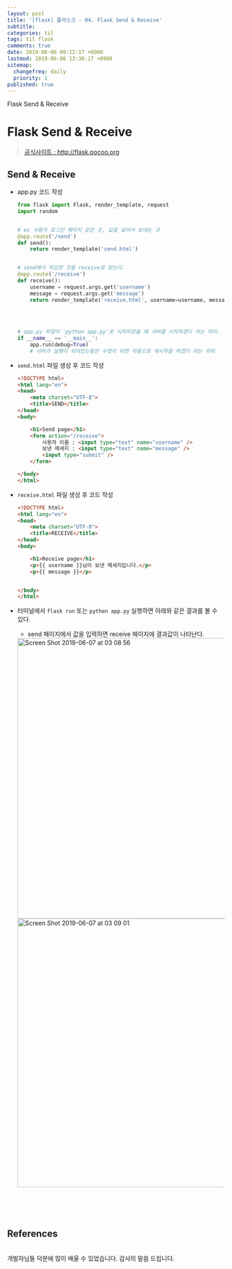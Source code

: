 ```yaml
---
layout: post
title: '[flask] 플라스크 - 04. Flask Send & Receive'
subtitle: 
categories: til
tags: til flask
comments: true
date: 2019-06-06 00:12:17 +0900
lastmod: 2019-06-06 13:30:17 +0900
sitemap:
  changefreq: daily
  priority: 1
published: true
---
```


Flask Send & Receive<br />

# Flask Send & Receive
> [공식사이트 : http://flask.pocoo.org ](http://flask.pocoo.org) 



## Send & Receive

- app.py 코드 작성

  ```python
  from flask import Flask, render_template, request
  import random
  
  
  # ex 사용자 로그인 페이지 같은 곳, 값을 넣어서 보내는 곳
  @app.route('/send')
  def send():
      return render_template('send.html')
  
  
  # send에서 작성한 것을 receive로 받는다.
  @app.route('/receive')
  def receive():
      username = request.args.get('username')
      message = request.args.get('message')
      return render_template('receive.html', username=username, message=message)  
  
    
    
    
  # app.py 파일이 'python app.py'로 시작되었을 때 서버를 시작하겠다 라는 의미.
  if __name__ == '__main__':
      app.run(debug=True)
      # 서버가 실행이 되어있는동안 수정이 되면 자동으로 재시작을 하겠다 라는 의미
  ```

- ``send.html``  파일 생성 후 코드 작성

  ```html
  <!DOCTYPE html>
  <html lang="en">
  <head>
      <meta charset="UTF-8">
      <title>SEND</title>
  </head>
  <body>
  
      <h1>Send page</h1>
      <form action="/receive">
          사용자 이름 : <input type="text" name="username" />
          보낸 메세지 : <input type="text" name="message" />
          <input type="submit" />
      </form>
  
  </body>
  </html>
  ```

- ``receive.html``  파일 생성 후 코드 작성

  ```html
  <!DOCTYPE html>
  <html lang="en">
  <head>
      <meta charset="UTF-8">
      <title>RECEIVE</title>
  </head>
  <body>
  
      <h1>Receive page</h1>
      <p>{{ username }}님이 보낸 메세지입니다.</p>
      <p>{{ message }}</p>
  
  
  </body>
  </html>
  ```

- 터미널에서  ``flask run`` 또는 ``python app.py`` 실행하면 아래와 같은 결과를 볼 수 있다.

  - send 페이지에서 값을 입력하면 receive 페이지에 결과값이 나타난다.

  <img width="648" alt="Screen Shot 2019-06-07 at 03 08 56" src="https://user-images.githubusercontent.com/46523571/59055786-a6d48a00-88d1-11e9-9450-7ddb68a9d924.png">
  <img width="621" alt="Screen Shot 2019-06-07 at 03 09 01" src="https://user-images.githubusercontent.com/46523571/59055788-a6d48a00-88d1-11e9-98db-654640738d92.png">

<br />

<br />

<br />






## References

<br/>
개발자님들 덕분에 많이 배울 수 있었습니다. 감사의 말씀 드립니다.<br/>